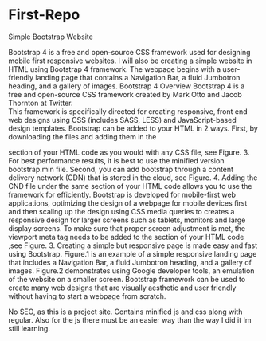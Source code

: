 # First-Repo
Simple Bootstrap Website

Bootstrap 4 is a free and open-source CSS framework used for designing mobile first responsive websites. 
I will also be creating a simple website in HTML using Bootstrap 4 framework. The webpage begins with a user-friendly 
landing page that contains a Navigation Bar, a fluid Jumbotron heading, and a gallery of images. 
Bootstrap 4 Overview 
Bootstrap 4 is a free and open-source CSS framework created by Mark Otto and Jacob Thornton at Twitter.  
This framework is specifically directed for creating responsive, front end web designs using CSS (includes SASS, LESS) and 
JavaScript-based design templates. Bootstrap can be added to your HTML in 2 ways. First, by downloading the files and adding them in the
<head> section of your HTML code as you would with any CSS file, see Figure. 3. For best performance results, it is best to use the 
minified version bootstrap.min file.  Second, you can add bootstrap through a content delivery network (CDN) that is stored in the cloud, 
see Figure. 4. Adding the CND file under the same <head> section of your HTML code allows you to use the framework for efficiently. 
Bootstrap is developed for mobile-first web applications, optimizing the design of a webpage for mobile devices first and then scaling up 
the design using CSS media queries to creates a responsive design for larger screens such as tablets, monitors and large display screens. 
To make sure that proper screen adjustment is met, the viewport meta tag needs to be added to the <head> section of your 
HTML code <meta name="viewport" content="width=device-width, initial-scale=1, shrink-to-fit=no"> ,see Figure. 3. 
Creating a simple but responsive page is made easy and fast using Bootstrap. Figure.1 is an example of a simple responsive landing page 
that includes a Navigation Bar, a fluid Jumbotron heading, and a gallery of images. Figure.2 demonstrates using Google developer tools,
an emulation of the website on a smaller screen.  Bootstrap framework can be used to create many web designs that are visually aesthetic 
and user friendly without having to start a webpage from scratch. 

No SEO, as this is a project site.
Contains minified js and css along with regular. Also for the js there must be an easier way than the way I did it Im still learning.
